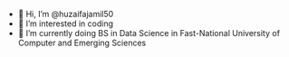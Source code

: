 - 👋 Hi, I’m @huzaifajamil50
- 👀 I’m interested in coding
- 🌱 I’m currently doing BS in Data Science in Fast-National University of Computer and Emerging Sciences

<!---
huzaifajamil50/huzaifajamil50 is a ✨ special ✨ repository because its `README.md` (this file) appears on your GitHub profile.
You can click the Preview link to take a look at your changes.
--->
